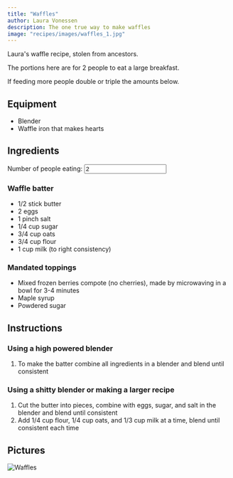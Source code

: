 ```yaml
---
title: "Waffles"
author: Laura Vonessen
description: The one true way to make waffles
image: "recipes/images/waffles_1.jpg"
---
```


Laura's waffle recipe, stolen from ancestors.

The portions here are for 2 people to eat a large breakfast.

If feeding more people double or triple the amounts below.

## Equipment

* Blender
* Waffle iron that makes hearts

## Ingredients

<label for="servingFactor">Number of people eating: </label>
<input type="number" value="2" id="servingFactor" name="servingFactor" min="1">

### Waffle batter

* <span class="unit">1/2</span> stick butter
* <span class="unit">2</span> eggs
* <span class="unit">1</span> pinch salt
* <span class="unit">1/4</span> cup sugar
* <span class="unit">3/4</span> cup oats
* <span class="unit">3/4</span> cup flour
* <span class="unit">1</span> cup milk (to right consistency)

### Mandated toppings

* Mixed frozen berries compote (no cherries), made by microwaving in a bowl for 3-4 minutes
* Maple syrup
* Powdered sugar 

## Instructions

### Using a high powered blender

1. To make the batter combine all ingredients in a blender and blend until consistent

### Using a shitty blender or making a larger recipe

1. Cut the butter into pieces, combine with eggs, sugar, and salt in the blender and blend until consistent
2. Add 1/4 cup flour, 1/4 cup oats, and 1/3 cup milk at a time, blend until consistent each time

## Pictures

![Waffles](images/waffles_1.jpg)